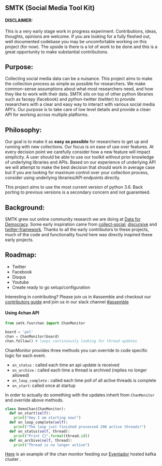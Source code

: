 ## SMTK (Social Media Tool Kit)

#### **DISCLAIMER:**
This is a very early stage work in progress experiment. Contributions, ideas, thoughts, opinions are welcome. If you are looking for a fully fleshed out, well documented codebase you may be uncomfortable working on this project (for now). The upside is there is a lot of work to be done and this is a great opportunity to make substantial contributions.

## Purpose:
Collecting social media data can be a nuisance. This project aims to make the collection process as simple as possible for researchers. We make common-sense assumptions about what most researchers need, and how they like to work with their data. SMTK sits on top of other python libraries such as facepy (facebook) and python-twitter (twitter) to provide researchers with a clear and easy way to interact with various social media API's. Our purpose is to take care of low level details and provide a clean API for working across multiple platforms.


## Philosophy:
Our goal is to make it as **easy as possible** for researchers to get up and running with new collections. Our focus is on ease of use over features. At every decision point we carefully consider how a new feature will impact simplicity. A user should be able to use our toolkit without prior knowledge of underlying libraries and APIs. Based on our experience of underlying API we will attempt to make the best decision that should work in average case but if you are looking for maximum control over your collection process, consider using underlying libraries/API endpoints directly.

This project aims to use the most current version of python 3.6. Back porting to previous versions is a secondary concern and not guaranteed.

## Background:
SMTK grew out online community research we are doing at [Data for Democracy](https://github.com/Data4Democracy). Some early inspiration came from [collect-social](https://github.com/Data4Democracy/collect-social), [discursive](https://github.com/Data4Democracy/discursive) and [twitter-framework](https://github.com/bstarling/twitter-framework). Thanks to all the early contributors to these projects, much of the code and functionality found here was directly inspired these early projects.

## Roadmap:
* Twitter
* Facebook
* Disqus
* Youtube
* Create ready to go setup/configuration

Interesting in contributing? Please join us in #assemble and checkout our [contributors guide](./CONTRIBUTING.md) and join us in our slack channel [#assemble](https://datafordemocracy.slack.com/messages/assemble/)

#### Using 4chan API

```python
from smtk.fourchan import ChanMonitor

board = 'pol'
chan = ChanMonitor(board)
chan.follow() # loops continuously looking for thread updates
```

ChanMonitor provides three methods you can override to code specific logic for each event.
* `on_status` : called each time an api update is received
* `on_archive` : called each time a thread is archived (replies no longer allowed)
* `on_loop_complete` : called each time poll of all active threads is complete
* `on_start`: called once at startup

In order to actually do something with the updates inherit from `ChanMonitor`
and override above methods.
```python
class DemoChan(ChanMonitor):
  def on_start(self):
    print("Hey I am starting now!")
  def on_loop_complete(self):
    print("The loop just finished processed 200 active threads!")
  def on_status(self, thread):
    print("Print {}".format(thread.id))
  def on_archive(self, thread):
    print("Thread is no longer active")
```

[Here](https://github.com/bstarling/fourchan_monitor) is an example of the chan monitor feeding our [Eventador](https://github.com/bstarling/assemble/tree/master/eventador) hosted kafka cluster .
